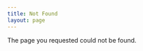 ```yaml
---
title: Not Found
layout: page
---
```


<p class="center">The page you requested could not be found.</p>
